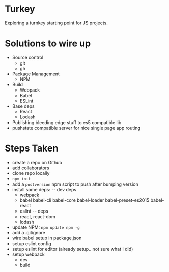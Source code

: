 # Turkey
Exploring a turnkey starting point for JS projects.

# Solutions to wire up
- Source control
    + git
    + gh
- Package Management
    + NPM
- Build
    + Webpack
    + Babel
    + ESLint
- Base deps
    + React
    + Lodash
- Publishing bleeding edge stuff to es5 compatible lib
- pushstate compatible server for nice single page app routing

# Steps Taken
- create a repo on Github
- add collaborators
- clone repo locally
- `npm init`
- add a `postversion` npm script to push after bumping version
- install some deps: 
    -- dev deps
    + webpack
    + babel babel-cli babel-core babel-loader babel-preset-es2015 babel-react
    + eslint
    -- deps
    + react, react-dom
    + lodash
- update NPM: `npm update npm -g`
- add a .gitignore
- wire babel setup in package.json
- setup eslint config
- setup eslint for editor (already setup.. not sure what I did)
- setup webpack
    + dev
    + build






